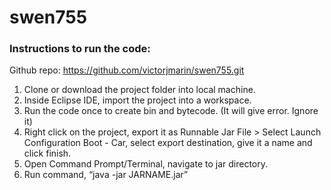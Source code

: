 # swen755

### Instructions to run the code:

Github repo: https://github.com/victorjmarin/swen755.git

1. Clone or download the project folder into local machine.
2. Inside Eclipse IDE, import the project into a workspace.
3. Run the code once to create bin and bytecode. (It will give error. Ignore it)
4. Right click on the project, export it as Runnable Jar File > Select Launch Configuration Boot - Car, select export destination, give it a name and click finish.
5. Open Command Prompt/Terminal, navigate to jar directory.
6. Run command, “java -jar JARNAME.jar”
